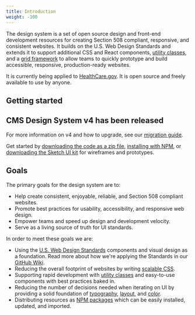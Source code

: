 ```yaml
---
title: Introduction
weight: -100
---
```


The design system is a set of open source design and front-end development resources for creating Section 508 compliant, responsive, and consistent websites. It builds on the U.S. Web Design Standards and extends it to support additional CSS and React components, [utility classes]({{root}}/utilities), and a [grid framework]({{root}}/styles/grid/) to allow teams to quickly prototype and build accessible, responsive, production-ready websites.

It is currently being applied to [HealthCare.gov](https://www.healthcare.gov/). It is open source and freely available to use by anyone.

## Getting started

<div class="ds-c-alert">
  <div class="ds-c-alert__body">
    <h2 class="ds-c-alert__heading">CMS Design System v4 has been released</h2>
    <p class="ds-c-alert__text">For more information on v4 and how to upgrade, see our <a href="{{root}}/startup/migrating-v4/">migration guide</a>.</p>
  </div>
</div>

Get started by [downloading the code as a zip file](https://github.com/CMSgov/design-system/releases/latest), [installing with NPM](/startup/installation/), or [downloading the Sketch UI kit](https://github.com/CMSgov/design-system/raw/master/design-assets/CMS-Design-System-UI-kit.sketch) for wireframes and prototypes.

## Goals

The primary goals for the design system are to:

- Help create consistent, enjoyable, reliable, and Section 508 compliant websites.
- Promote best practices for usability, accessibility, and responsive web design.
- Empower teams and speed up design and development velocity.
- Serve as a living source of truth for UI standards.

In order to meet these goals we are:

- Using the [U.S. Web Design Standards](https://standards.usa.gov) components and visual design as a foundation. Read more about how we're applying the Standards in our [GitHub Wiki](https://github.com/CMSgov/design-system/wiki/faq).
- Reducing the overall footprint of websites by writing [scalable CSS]({{root}}/guidelines/code-conventions).
- Supporting rapid development with [utility classes]({{root}}/utilities) and easy-to-use components with best practices baked in.
- Reducing the number of decisions needed when iterating on UI by providing a solid foundation of [typography]({{root}}/styles/typography), [layout]({{root}}/styles/grid/), and [color]({{root}}/styles/color).
- Distributing resources as [NPM packages]({{root}}/startup/installation/) which can be easily installed, updated, and imported.
